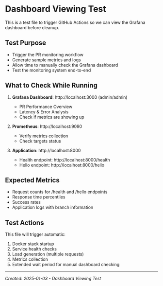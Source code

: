 # Dashboard Viewing Test

This is a test file to trigger GitHub Actions so we can view the Grafana dashboard before cleanup.

## Test Purpose
- Trigger the PR monitoring workflow
- Generate sample metrics and logs
- Allow time to manually check the Grafana dashboard
- Test the monitoring system end-to-end

## What to Check While Running
1. **Grafana Dashboard**: http://localhost:3000 (admin/admin)
   - PR Performance Overview
   - Latency & Error Analysis
   - Check if metrics are showing up

2. **Prometheus**: http://localhost:9090
   - Verify metrics collection
   - Check targets status

3. **Application**: http://localhost:8000
   - Health endpoint: http://localhost:8000/health
   - Hello endpoint: http://localhost:8000/hello

## Expected Metrics
- Request counts for /health and /hello endpoints
- Response time percentiles
- Success rates
- Application logs with branch information

## Test Actions
This file will trigger automatic:
1. Docker stack startup
2. Service health checks
3. Load generation (multiple requests)
4. Metrics collection
5. Extended wait period for manual dashboard checking

---
*Created: 2025-01-03 - Dashboard Viewing Test*